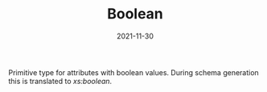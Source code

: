 ﻿---
title: Boolean
toc: false
type: specs
date: "2021-11-30"
draft: false
specification: VEC
version: 2.0.0-rc1
documentType: "Recommendation"
elementType: Class
classes:
  - Boolean
menu_name: vec-2.0.0-rc1
---
<p> Primitive type for attributes with boolean values. During schema generation this is translated to <i>xs:boolean</i>.      </p>